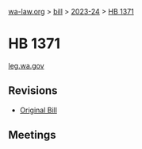 [wa-law.org](/) > [bill](/bill/) > [2023-24](/bill/2023-24/) > [HB 1371](/bill/2023-24/hb/1371/)

# HB 1371
[leg.wa.gov](https://app.leg.wa.gov/billsummary?BillNumber=1371&Year=2023&Initiative=false)

## Revisions
* [Original Bill](1/)

## Meetings